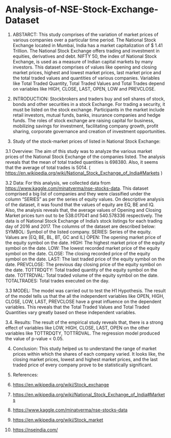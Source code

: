 # Analysis-of-NSE-Stock-Exchange-Dataset

1. ABSTARCT:
This study comprises of the variation of market prices of various companies over a particular time period.
The National Stock Exchange located in Mumbai, India has a market capitalization of $ 1.41 Trillion. The
National Stock Exchange offers trading and investment in equities, derivatives and debt. NIFTY 50, the
index of National Stock Exchange, is used as a measure of Indian capital markets by many investors. This
dataset comprises of values like opening and closing market prices, highest and lowest market prices, last
market price and the total traded values and quantities of various companies. Variables like Total Traded
Quantity, Total Traded Values and Total Trades depend on variables like HIGH, CLOSE, LAST, OPEN, LOW
and PREVCLOSE.

2. INTRODUCTION:
Stockbrokers and traders buy and sell shares of stock, bonds and other securities in a stock Exchange. For
trading a security, it must be listed on the stock exchange. Participants in the market include retail
investors, mutual funds, banks, insurance companies and hedge funds. The roles of stock exchange are
raising capital for business, mobilizing savings for investment, facilitating company growth, profit sharing,
corporate governance and creation of investment opportunities.

3. Study of the stock-market prices of listed in National Stock Exchange:

3.1 Overview:
The aim of this study was to analyze the various market prices of the National Stock Exchange of the
companies listed. The analysis reveals that the mean of total traded quantities is 698380. Also, it seems
that the average of total trades is 5014. (
https://en.wikipedia.org/wiki/National_Stock_Exchange_of_India#Markets )

3.2 Data:
For this analysis, we collected data from https://www.kaggle.com/minatverma/nse-stocks-data. This
dataset comprised a big list of companies and they were classified under the column “SERIES” as per the
series of equity values. On descriptive analysis of the dataset, it was found that the values of equity are EQ,
BE and IQ. Also, the analysis reveals that, the average values of Opening and Closing Market prices turn out
to be 538.017041 and 540.578336 respectively.
The data is of National Stock Exchange of India’s stock listings for each trading day of 2016 and 2017. The
columns of the dataset are described below:
SYMBOL: Symbol of the listed company. SERIES: Series of the equity. Values are [EQ, BE, BL, BT, GC and IL]
OPEN: The opening market price of the equity symbol on the date. HIGH: The highest market price of the
equity symbol on the date. LOW: The lowest recorded market price of the equity symbol on the date.
CLOSE: The closing recorded price of the equity symbol on the date. LAST: The last traded price of the
equity symbol on the date. PREVCLOSE: The previous day closing price of the equity symbol on the date.
TOTTRDQTY: Total traded quantity of the equity symbol on the date. TOTTRDVAL: Total traded volume of
the equity symbol on the date. TOTALTRADES: Total trades executed on the day.

3.3 MODEL:
The model was carried out to test the H1 Hypothesis.
The result of the model tells us that the all the independent variables like OPEN, HIGH, CLOSE, LOW, LAST,
PREVCLOSE have a great influence on the dependent variables. This reveals that the Total Traded Values
and Total Traded Quantities vary greatly based on these independent variables.

3.4. Results:
The result of the empirical study reveals that, there is a strong effect of variables like LOW, HIGH, CLOSE,
LAST, OPEN on the other variables like TOTTRDQTY, TOTTRDVAL. The regression model produced the value
of p-value < 0.05.

4. Conclusion:
This study helped us to understand the range of market prices within which the shares of each company
varied. It looks like, the closing market prices, lowest and highest market prices, and the last traded price
of every company prove to be statistically significant.

5. References:
1. https://en.wikipedia.org/wiki/Stock_exchange
2. https://en.wikipedia.org/wiki/National_Stock_Exchange_of_India#Markets
3. https://www.kaggle.com/minatverma/nse-stocks-data
4. https://en.wikipedia.org/wiki/Stock_market
5. https://nseindia.com/
